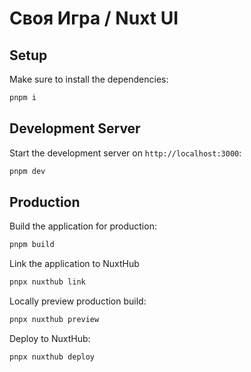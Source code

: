 # Своя Игра / Nuxt UI

## Setup

Make sure to install the dependencies:

```bash
pnpm i
```

## Development Server

Start the development server on `http://localhost:3000`:

```bash
pnpm dev
```

## Production

Build the application for production:

```bash
pnpm build
```

Link the application to NuxtHub
```bash
pnpx nuxthub link
```

Locally preview production build:

```bash
pnpx nuxthub preview
```

Deploy to NuxtHub:
```bash
pnpx nuxthub deploy
```